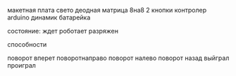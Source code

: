 макетная плата 
свето деодная матрица 8на8
2 кнопки
контролер arduino
динамик
батарейка

состояние:
ждет
роботает
разряжен



способности

поворот вперет
поворотнаправо
поворот налево
поворот назад
выйграл
проиграл 
